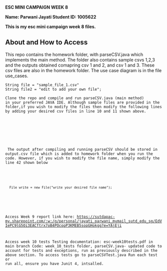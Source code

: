 <strong>ESC MINI CAMPAIGN WEEK 8

Name: Parwani Jayati 
Student ID: 1005622 


This is my esc mini campaign week 8 files. </strong>
 
  <h2>About and How to Access </h2>
 
  <p>This repo contains the homework folder, with parseCSV.java which implements the main method. The folder also contains sample csvs 1,2,3 and the outputs obtained comapring csv 1 and 2, and csv 1 and 3. These csv files are also in the homework folder.  
 The use case diagram is in the file use_cases. 

    
    String file = "sample_file_1.csv"
    String file2 = "edit to add your own file";
  
  <code>Clone the repo and compile and run parseCSV.java (main method) in your preferred JAVA IDE. Although sample files are provided in the folder,if you wish to modify the files then modify the following lines by adding your desired csv files in line 10 and 11 shown above. <br />
 </p>
 <p> The output after compiling and running parseCSV should be stored in output.csv file which is added to homework folder when you run the code. However, if you wish to modify the file name, simply modify the line 42 shown below </p>
 <p>
 <code> File write = new File("write your desired file name"); </code> <br />
 </p>
 
Access Week 9 report link here: 
https://sutdapac-my.sharepoint.com/:w:/g/personal/jayati_parwani_mymail_sutd_edu_sg/EdVIePC9lG5Oi3EACftrx7oB4POcopP3KMEB5sopGHokgg?e=YAjEji

 
Access week 10 tests
Testing documentation: esc-week10tests.pdf in main branch 
Code: week_10_tests folder, parseCSV.java- updated code to account for tests and exceptions, run as previously described in the above section. 
To access tests go to parseCSVTest.java
Run each test or run all, ensure you have Junit 4, intsalled. 
